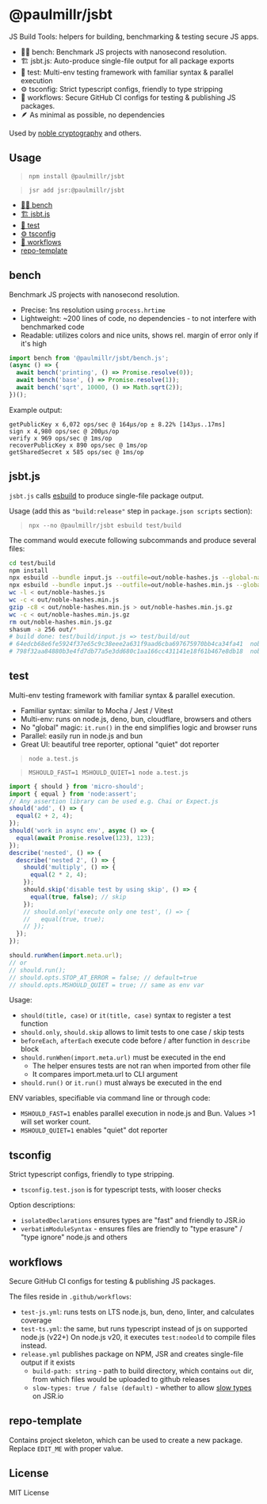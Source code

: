 # @paulmillr/jsbt

JS Build Tools: helpers for building, benchmarking & testing secure JS apps.

- 🏋🏻 bench: Benchmark JS projects with nanosecond resolution.
- 🏗️ jsbt.js: Auto-produce single-file output for all package exports
- 📝 test: Multi-env testing framework with familiar syntax & parallel execution
- ⚙️ tsconfig: Strict typescript configs, friendly to type stripping
- 🤖 workflows: Secure GitHub CI configs for testing & publishing JS packages.
- 🪶 As minimal as possible, no dependencies

Used by [noble cryptography](https://paulmillr.com/noble/) and others.

## Usage

> `npm install @paulmillr/jsbt`

> `jsr add jsr:@paulmillr/jsbt`

- [🏋🏻 bench](#bench)
- [🏗️ jsbt.js](#jsbtjs)
- [📝 test](#test)
- [⚙️ tsconfig](#tsconfig)
- [🤖 workflows](#workflows)
- [repo-template](#repo-template)

## bench

Benchmark JS projects with nanosecond resolution.

- Precise: 1ns resolution using `process.hrtime`
- Lightweight: ~200 lines of code, no dependencies - to not interfere with benchmarked code
- Readable: utilizes colors and nice units, shows rel. margin of error only if it's high

```js
import bench from '@paulmillr/jsbt/bench.js';
(async () => {
  await bench('printing', () => Promise.resolve(0));
  await bench('base', () => Promise.resolve(1));
  await bench('sqrt', 10000, () => Math.sqrt(2));
})();
```

Example output:

```
getPublicKey x 6,072 ops/sec @ 164μs/op ± 8.22% [143μs..17ms]
sign x 4,980 ops/sec @ 200μs/op
verify x 969 ops/sec @ 1ms/op
recoverPublicKey x 890 ops/sec @ 1ms/op
getSharedSecret x 585 ops/sec @ 1ms/op
```

## jsbt.js

`jsbt.js` calls [esbuild](https://esbuild.github.io) to produce single-file package output.

Usage (add this as `"build:release"` step in `package.json scripts` section):

> `npx --no @paulmillr/jsbt esbuild test/build`

The command would execute following subcommands and produce several files:

```sh
cd test/build
npm install
npx esbuild --bundle input.js --outfile=out/noble-hashes.js --global-name=nobleHashes
npx esbuild --bundle input.js --outfile=out/noble-hashes.min.js --global-name=nobleHashes --minify
wc -l < out/noble-hashes.js
wc -c < out/noble-hashes.min.js
gzip -c8 < out/noble-hashes.min.js > out/noble-hashes.min.js.gz
wc -c < out/noble-hashes.min.js.gz
rm out/noble-hashes.min.js.gz
shasum -a 256 out/*
# build done: test/build/input.js => test/build/out
# 64edcb68e6fe5924f37e65c9c38eee2a631f9aad6cba697675970bb4ca34fa41  noble-hashes.js
# 798f32aa84880b3e4fd7db77a5e3dd680c1aa166cc431141e18f61b467e8db18  noble-hashes.min.js
```

## test

Multi-env testing framework with familiar syntax & parallel execution.

- Familiar syntax: similar to Mocha / Jest / Vitest
- Multi-env: runs on node.js, deno, bun, cloudflare, browsers and others
- No "global" magic: `it.run()` in the end simplifies logic and browser runs
- Parallel: easily run in node.js and bun
- Great UI: beautiful tree reporter, optional "quiet" dot reporter

> `node a.test.js`

> `MSHOULD_FAST=1 MSHOULD_QUIET=1 node a.test.js`

```js
import { should } from 'micro-should';
import { equal } from 'node:assert';
// Any assertion library can be used e.g. Chai or Expect.js
should('add', () => {
  equal(2 + 2, 4);
});
should('work in async env', async () => {
  equal(await Promise.resolve(123), 123);
});
describe('nested', () => {
  describe('nested 2', () => {
    should('multiply', () => {
      equal(2 * 2, 4);
    });
    should.skip('disable test by using skip', () => {
      equal(true, false); // skip
    });
    // should.only('execute only one test', () => {
    //   equal(true, true);
    // });
  });
});

should.runWhen(import.meta.url);
// or
// should.run();
// should.opts.STOP_AT_ERROR = false; // default=true
// should.opts.MSHOULD_QUIET = true; // same as env var
```

Usage:

- `should(title, case)` or `it(title, case)` syntax to register a test function
- `should.only`, `should.skip` allows to limit tests to one case / skip tests
- `beforeEach`, `afterEach` execute code before / after function in `describe` block
- `should.runWhen(import.meta.url)` must be executed in the end
    - The helper ensures tests are not ran when imported from other file
    - It compares import.meta.url to CLI argument
- `should.run()` or `it.run()` must always be executed in the end

ENV variables, specifiable via command line or through code:

- `MSHOULD_FAST=1` enables parallel execution in node.js and Bun. Values >1 will set worker count.
- `MSHOULD_QUIET=1` enables "quiet" dot reporter

## tsconfig

Strict typescript configs, friendly to type stripping.

* `tsconfig.test.json` is for typescript tests, with looser checks

Option descriptions:

* `isolatedDeclarations` ensures types are "fast" and friendly to JSR.io
* `verbatimModuleSyntax` - ensures files are friendly to "type erasure" / "type ignore"
node.js and others

## workflows

Secure GitHub CI configs for testing & publishing JS packages.

The files reside in `.github/workflows`:

* `test-js.yml`: runs tests on LTS node.js, bun, deno, linter, and calculates coverage
* `test-ts.yml`: the same, but runs typescript instead of js on supported node.js (v22+)
  On node.js v20, it executes `test:nodeold` to compile files instead.
* `release.yml` publishes package on NPM, JSR and creates single-file output if it exists
    * `build-path: string` - path to build directory, which contains `out` dir, from which
      files would be uploaded to github releases
    * `slow-types: true / false (default)` - whether to allow [slow types](https://jsr.io/docs/about-slow-types) on JSR.io

## repo-template

Contains project skeleton, which can be used to create a new package.
Replace `EDIT_ME` with proper value.

## License

MIT License
